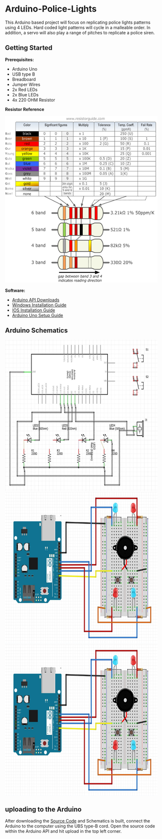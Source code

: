 <!-- By Jordan Adriano-->

# Arduino-Police-Lights

This Arduino based project will focus on replicating police lights patterns using 4 LEDs. Hard coded light patterns will cycle in a malleable order. In addition, a servo will also play a range of pitches to replicate a police siren. 

## Getting Started

 **Prerequisites:**
 
 - Arduino Uno
  - USB type B
  - Breadboard
  - Jumper Wires
  - 2x Red LEDs
  - 2x Blue LEDs
  - 4x 220 OHM Resistor
  
  **Resistor Reference**

 <img src="Repository Images/Resistor-Chart.png" width="700" height="550">
 
 **Software:**
- [Arduino API Downloads](https://www.arduino.cc/en/main/software)
- [Windows Installation Guide](https://www.arduino.cc/en/guide/windows)
- [IOS Installation Guide](https://www.arduino.cc/en/guide/macOSX)
- [Arduino Uno Setup Guide](https://www.arduino.cc/en/Guide/ArduinoUno)

## Arduino Schematics

<img src="Repository Images/Arduido Blueprints.JPG" width="800" height="500">

<img src="Repository Images/Arduino Schematics.JPG" width="800" height="500">

<img src="Repository Images/Arduino Schematics.JPG" width="800" height="500">

## uploading to the Arduino

After downloading the [Source Code](Birthday%20%LED.ino) and Schematics is built, connect the Arduino to the computer using the UBS type-B cord. Open the source code within the Arduino API and hit upload in the top left corner. 
